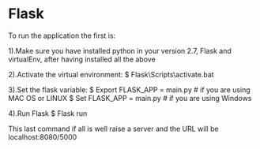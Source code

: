 # Flask

To run the application the first is:

1).Make sure you have installed python in your version 2.7, Flask and virtualEnv, after having installed all the above

2).Activate the virtual environment:
$ Flask\Scripts\activate.bat

3).Set the flask variable:
$ Export FLASK_APP = main.py # if you are using MAC OS or LINUX 
$ Set FLASK_APP = main.py # if you are using Windows

4).Run Flask
$ Flask run

This last command if all is well raise a server and the URL will be localhost:8080/5000
